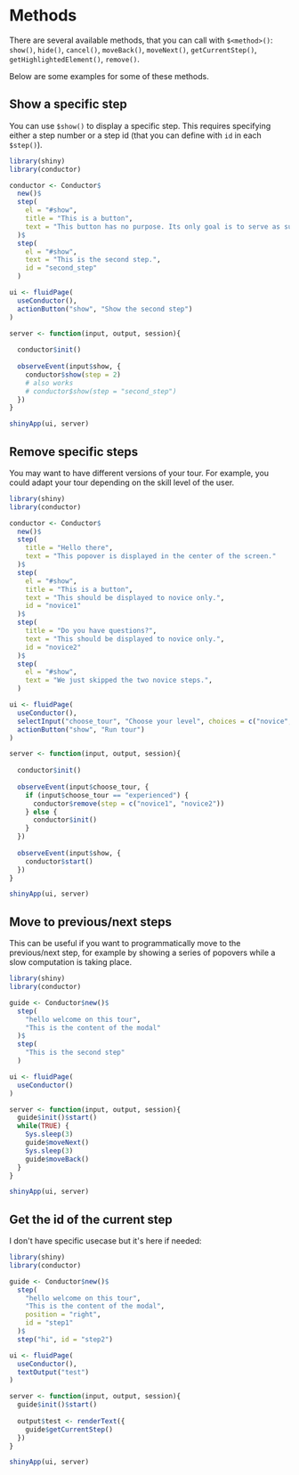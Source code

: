 # Methods

There are several available methods, that you can call with `$<method>()`: `show()`, `hide()`, `cancel()`, `moveBack()`, `moveNext()`, `getCurrentStep()`, `getHighlightedElement()`, `remove()`.

Below are some examples for some of these methods.

## Show a specific step

You can use `$show()` to display a specific step. This requires specifying either a step number or a step id (that you can define with `id` in each `$step()`).

```r
library(shiny)
library(conductor)

conductor <- Conductor$
  new()$
  step(
    el = "#show",
    title = "This is a button",
    text = "This button has no purpose. Its only goal is to serve as support for demo."
  )$
  step(
    el = "#show",
    text = "This is the second step.",
    id = "second_step"
  )

ui <- fluidPage(
  useConductor(),
  actionButton("show", "Show the second step")
)

server <- function(input, output, session){
  
  conductor$init()
  
  observeEvent(input$show, {
    conductor$show(step = 2)
    # also works
    # conductor$show(step = "second_step")
  })
}

shinyApp(ui, server)
```

## Remove specific steps

You may want to have different versions of your tour. For example, you could adapt your tour depending on the skill level of the user.

```r
library(shiny)
library(conductor)

conductor <- Conductor$
  new()$
  step(
    title = "Hello there",
    text = "This popover is displayed in the center of the screen."
  )$
  step(
    el = "#show",
    title = "This is a button",
    text = "This should be displayed to novice only.",
    id = "novice1"
  )$
  step(
    title = "Do you have questions?",
    text = "This should be displayed to novice only.",
    id = "novice2"
  )$
  step(
    el = "#show",
    text = "We just skipped the two novice steps.",
  )

ui <- fluidPage(
  useConductor(),
  selectInput("choose_tour", "Choose your level", choices = c("novice", "experienced")),
  actionButton("show", "Run tour")
)

server <- function(input, output, session){
  
  conductor$init()
  
  observeEvent(input$choose_tour, {
    if (input$choose_tour == "experienced") {
      conductor$remove(step = c("novice1", "novice2"))
    } else {
      conductor$init()
    }
  })
  
  observeEvent(input$show, {
    conductor$start()
  })
}

shinyApp(ui, server)
```

## Move to previous/next steps

This can be useful if you want to programmatically move to the previous/next step, for example by showing a series of popovers while a slow computation is taking place.

```r
library(shiny)
library(conductor)

guide <- Conductor$new()$
  step(
    "hello welcome on this tour",
    "This is the content of the modal"
  )$
  step(
    "This is the second step"
  )

ui <- fluidPage(
  useConductor()
)

server <- function(input, output, session){
  guide$init()$start()
  while(TRUE) {
    Sys.sleep(3)
    guide$moveNext()
    Sys.sleep(3)
    guide$moveBack() 
  }
}

shinyApp(ui, server)
```

## Get the id of the current step

I don't have specific usecase but it's here if needed:

```r
library(shiny)
library(conductor)

guide <- Conductor$new()$
  step(
    "hello welcome on this tour",
    "This is the content of the modal",
    position = "right",
    id = "step1"
  )$
  step("hi", id = "step2")

ui <- fluidPage(
  useConductor(),
  textOutput("test")
)

server <- function(input, output, session){
  guide$init()$start()
  
  output$test <- renderText({
    guide$getCurrentStep()
  })
}

shinyApp(ui, server)
```
